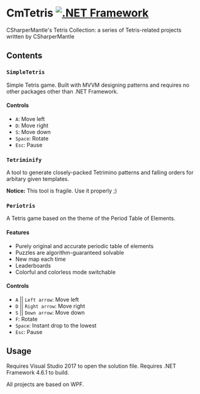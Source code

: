 # CmTetris [![.NET Framework](https://github.com/CSharperMantle/CmTetris/actions/workflows/dotnet-framework.yml/badge.svg?branch=main)](https://github.com/CSharperMantle/CmTetris/actions/workflows/dotnet-framework.yml)

CSharperMantle's Tetris Collection: a series of Tetris-related projects written by CSharperMantle

## Contents

### `SimpleTetris`
Simple Tetris game. Built with MVVM designing patterns and requires no other packages other than .NET Framework.

#### Controls
* `A`: Move left
* `D`: Move right
* `S`: Move down
* `Space`: Rotate
* `Esc`: Pause

### `Tetriminify`
A tool to generate closely-packed Tetrimino patterns and falling orders for arbitary given templates.

**Notice:** This tool is fragile. Use it properly ;)

### `Periotris`
A Tetris game based on the theme of the Period Table of Elements.

#### Features
* Purely original and accurate periodic table of elements
* Puzzles are algorithm-guaranteed solvable
* New map each time
* Leaderboards
* Colorful and colorless mode switchable

#### Controls
* `A` || `Left arrow`: Move left
* `D` || `Right arrow`: Move right
* `S` || `Down arrow`: Move down
* `F`: Rotate
* `Space`: Instant drop to the lowest
* `Esc`: Pause

## Usage
Requires Visual Studio 2017 to open the solution file. Requires .NET Framework 4.6.1 to build.

All projects are based on WPF.
